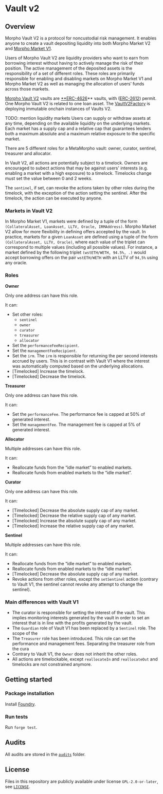 # Vault v2

## Overview

Morpho Vault V2 is a protocol for noncustodial risk management.
It enables anyone to create a vault depositing liquidity into both Morpho Market V2 and [Morpho Market V1](https://github.com/morpho-org/morpho-blue).

Users of Morpho Vault V2 are liquidity providers who want to earn from borrowing interest without having to actively manage the risk of their position.
The active management of the deposited assets is the responsibility of a set of different roles.
These roles are primarily responsible for enabling and disabling markets on Morpho Market V1 and Morpho Market V2 as well as managing the allocation of users’ funds across those markets.

[Morpho Vault V2](https://github.com/morpho-org/vaults-v2/blob/main/src/VaultV2.sol) vaults are [**ERC-4626](https://eips.ethereum.org/EIPS/eip-4626)** vaults, with ([ERC-2612](https://eips.ethereum.org/EIPS/eip-2612)) permit.
One Morpho Vault V2 is related to one loan asset.
The [VaultV2Factory](https://github.com/morpho-org/vaults-v2/blob/main/src/VaultV2Factory.sol) is deploying immutable onchain instances of Vaults V2.

TODO: mention liquidity markets
Users can supply or withdraw assets at any time, depending on the available liquidity on the underlying markets.
Each market has a supply cap and a relative cap that guarantees lenders both a maximum absolute and a maximum relative exposure to the specific market.

There are 5 different roles for a MetaMorpho vault: owner, curator, sentinel, treasurer and allocator.

In Vault V2, all actions are potentially subject to a timelock.
Owners are encouraged to subect actions that may be against users' interests (e.g. enabling a market with a high exposure) to a timelock.
Timelocks change must set the value between 0 and 2 weeks.

The `sentinel`, if set, can revoke the actions taken by other roles during the timelock, with the exception of the action setting the sentinel.
After the timelock, the action can be executed by anyone.

### Markets in Vault V2

In Morpho Market V1, markets were defined by a tuple of the form `(CollateralAsset, LoanAsset, LLTV, Oracle, IRMAddress)`.
Morpho Market V2 allow for more flexibility in defining offers accepted by the vault.
In practice, markets for a given `LoanAsset` are defined using a tuple of the form `(CollateralAsset, LLTV, Oracle)`,
where each value of the triplet can correspond to multiple values (including all possible values).
For instance, a market defined by the following triplet `(wstETH/WETH, 94.5%, .)` would accept borrowing offers on the pair
`wstETH/WETH` with an LLTV of `94,5%` using any oracle.

### Roles

**Owner**

Only one address can have this role.

It can:

- Set other roles:
    - `sentinel`
    - `owner`
    - `curator`
    - `treasurer`
    - `allocator`
- Set the `performanceFeeRecipient`.
- Set the `managementFeeRecipient`.
- Set the `irm`. The `irm` is responsible for returning the per second interests accrued by users. This is in contrast with Vault V1 where the interest was automatically computed based on the underlying allocations.
- [Timelocked] Increase the timelock.
- [Timelocked] Decrease the timelock.

**Treasurer**

Only one address can have this role.

It can:

- Set the `performanceFee`. The performance fee is capped at 50% of generated interest.
- Set the `managementFee`. The management fee is capped at 5% of generated interest.

**Allocator**

Multiple addresses can have this role.

It can:

- Reallocate funds from the “idle market” to enabled markets.
- Reallocate funds from enabled markets to the “idle market”.

**Curator**

Only one address can have this role.

It can:

- [Timelocked] Decrease the absolute supply cap of any market.
- [Timelocked] Decrease the relative supply cap of any market.
- [Timelocked] Increase the absolute supply cap of any market.
- [Timelocked] Increase the relative supply cap of any market.

**Sentinel**

Multiple addresses can have this role.

It can:

- Reallocate funds from the “idle market” to enabled markets.
- Reallocate funds from enabled markets to the “idle market”.
- [Timelocked] Decrease the absolute supply cap of any market.
- Revoke actions from other roles, except the `setSentinel` action (contrary to Vault V1, the sentinel cannot revoke any attempt to change the sentinel).

### Main differences with Vault V1

- The curator is responsible for setting the interest of the vault. This implies monitoring interests generated by the vault in order to set an interest that is in line with the profits generated by the vault.
- The `Guardian` role of Vault V1 has been replaced by a `Sentinel` role. The scope of the
- The `Treasurer` role has been introduced. This role can set the performance and management fees. Separating the treasurer role from the cura
- Contrary to Vault V1, the `Owner` does not inherit the other roles.
- All actions are timelockable, except `reallocateIn` and `reallocateOut` and timelocks are not constrained anymore.

## Getting started

### Package installation

Install [Foundry](https://book.getfoundry.sh/getting-started/installation).

### Run tests

Run `forge test`.

## Audits

All audits are stored in the [`audits`](./audits) folder.

## License

Files in this repository are publicly available under license `GPL-2.0-or-later`, see [`LICENSE`](./LICENSE).
